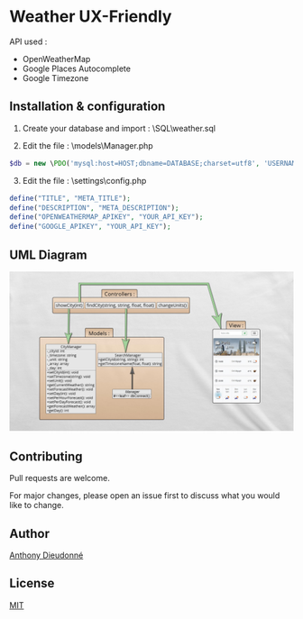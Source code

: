 # Weather UX-Friendly

API used : 
* OpenWeatherMap
* Google Places Autocomplete
* Google Timezone

## Installation & configuration

1. Create your database and import : \SQL\weather.sql

2. Edit the file : \models\Manager.php

```php
$db = new \PDO('mysql:host=HOST;dbname=DATABASE;charset=utf8', 'USERNAME', 'PASSWORD');
```

3. Edit the file : \settings\config.php

```php
define("TITLE", "META_TITLE");
define("DESCRIPTION", "META_DESCRIPTION");
define("OPENWEATHERMAP_APIKEY", "YOUR_API_KEY");
define("GOOGLE_APIKEY", "YOUR_API_KEY");
```

## UML Diagram

![UML Diagram](UML.jpg)

## Contributing
Pull requests are welcome.

For major changes, please open an issue first to discuss what you would like to change.

## Author
[Anthony Dieudonné](https://anthony-dieudo.fr)

## License
[MIT](https://choosealicense.com/licenses/mit/)